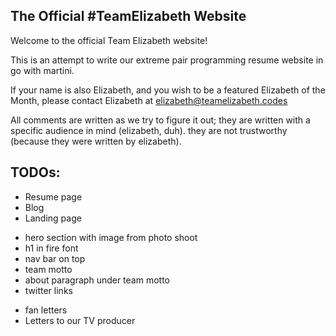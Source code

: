 The Official #TeamElizabeth Website
-----------------------------------

Welcome to the official Team Elizabeth website!

This is an attempt to write our extreme pair programming resume website in go with martini.

If your name is also Elizabeth, and you wish to be a featured Elizabeth of the Month, please contact Elizabeth at elizabeth@teamelizabeth.codes

All comments are written as we try to figure it out; they are written with a specific audience in mind (elizabeth, duh). they are not trustworthy (because they were written by elizabeth).




TODOs:
---------------------------------

* Resume page
* Blog
* Landing page
 - hero section with image from photo shoot
 - h1 in fire font
 - nav bar on top
 - team motto
 - about paragraph under team motto
 - twitter links
* fan letters
* Letters to our TV producer

